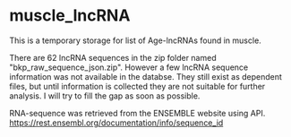 # muscle_lncRNA
This is a temporary storage for list of Age-lncRNAs found in muscle.

There are 62 lncRNA sequences in the zip folder named "bkp_raw_sequence_json.zip". 
However a few lncRNA sequence information was not available in the databse. They still exist as dependent files, but until information is collected they are not suitable for further analysis. I will try to fill the gap as soon as possible.

RNA-sequence was retrieved from the ENSEMBLE website using API.
https://rest.ensembl.org/documentation/info/sequence_id

